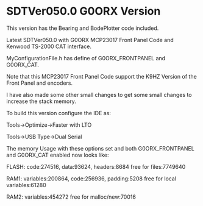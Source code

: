 # SDTVer050.0 G0ORX Version

This version has the Bearing and BodePlotter code included.

Latest SDTVer050.0 with G0ORX MCP23017 Front Panel Code and Kenwood TS-2000 CAT interface.

MyConfigurationFile.h has define of G0ORX_FRONTPANEL and G0ORX_CAT.

Note that this MCP23017 Front Panel Code support the K9HZ Version of the Front Panel and encoders.

I have also made some other small changes to get some small changes to increase the stack memory.

To build this version configure the IDE as:

Tools->Optimize->Faster with LTO

Tools->USB Type->Dual Serial

The memory Usage with these options set and both G0ORX_FRONTPANEL and G0ORX_CAT enabled now looks like:

   FLASH: code:274516, data:93624, headers:8684   free for files:7749640
   
   RAM1: variables:200864, code:256936, padding:5208   free for local variables:61280
   
   RAM2: variables:454272  free for malloc/new:70016


